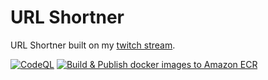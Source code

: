 # URL Shortner
URL Shortner built on my [twitch stream](https://twitch.tv/notdankenoughq).

[![CodeQL](https://github.com/M-Faheem-Khan/URL-Shortner-Twitch/actions/workflows/codeql.yml/badge.svg?branch=main)](https://github.com/M-Faheem-Khan/URL-Shortner-Twitch/actions/workflows/codeql.yml)
[![Build & Publish docker images to Amazon ECR](https://github.com/M-Faheem-Khan/URL-Shortner-Twitch/actions/workflows/build-and-publish-docker-images.yml/badge.svg?branch=main)](https://github.com/M-Faheem-Khan/URL-Shortner-Twitch/actions/workflows/build-and-publish-docker-images.yml)